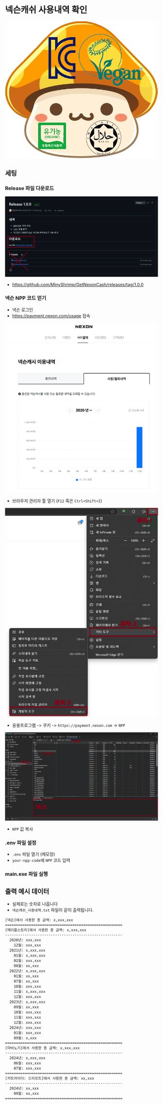 # 넥슨캐쉬 사용내역 확인

![img](./imgs/독버섯.png)

## 세팅

### Release 파일 다운로드

![img](./imgs/깃헙릴리즈.png)
- https://github.com/MinyShrimp/GetNexonCash/releases/tag/1.0.0

### 넥슨 NPP 코드 얻기

- 넥슨 로그인
- https://payment.nexon.com/usage 접속

![img](./imgs/넥슨캐쉬_사용내역.png)

- 브라우저 관리자 툴 열기 (`F12` 혹은 `Ctrl+Shift+I`)

![img](./imgs/개발자도구.png)

- 응용프로그램 -> 쿠키 -> `https://payment.nexon.com` -> `NPP`

![img](./imgs/개발자콘솔.png)

- `NPP` 값 복사


### .env 파일 설정

- `.env` 파일 열기 (메모장)
- `your-npp-code`에 `NPP` 코드 입력

### main.exe 파일 실행

## 출력 예시 데이터

- 실제로는 숫자로 나옵니다
- `넥슨캐쉬_사용내역.txt` 파일이 같이 출력됩니다.

```
[넥슨]에서 사용한 총 금액: x,xxx,xxx
======================================================
[메이플스토리]에서 사용한 총 금액: x,xxx,xxx
------------------------------------------------------
  2020년: xxx,xxx
    12월: xxx,xxx
  2021년: x,xxx,xxx
    01월: x,xxx,xxx
    02월: xxx,xxx
    08월: xx,xxx
  2022년: x,xxx,xxx
    01월: xx,xxx
    07월: xx,xxx
    10월: xxx,xxx
    11월: x,xxx,xxx
    12월: xxx,xxx
  2023년: x,xxx,xxx
    09월: xx,xxx
    10월: xxx,xxx
    11월: xxx,xxx
    12월: xxx,xxx
  2024년: xxx,xxx
    01월: xxx,xxx
    09월: x,xxx
======================================================
[마비노기]에서 사용한 총 금액: x,xxx,xxx
------------------------------------------------------
  2024년: x,xxx,xxx
    06월: xxx,xxx
    07월: xxx,xxx
======================================================
[카트라이더: 드리프트]에서 사용한 총 금액: xx,xxx
------------------------------------------------------
  2024년: xx,xxx
    09월: xx,xxx
======================================================
```
